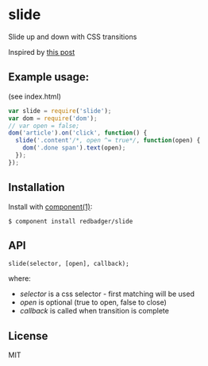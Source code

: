 
# slide

  Slide up and down with CSS transitions

  Inspired by [this post](http://paintincode.blogspot.co.uk/2012/04/css3-transition-slideup-box-take-2.html)

## Example usage:
  (see index.html)

  ``` javascript
  var slide = require('slide');
  var dom = require('dom');
  // var open = false;
  dom('article').on('click', function() {
    slide('.content'/*, open ^= true*/, function(open) {
      dom('.done span').text(open);
    });
  });
  ```
## Installation

  Install with [component(1)](http://component.io):

    $ component install redbadger/slide
## API
  ```slide(selector, [open], callback);```

  where:
  -  *selector* is a css selector - first matching will be used
  - *open* is optional (true to open, false to close)
  - *callback* is called when transition is complete

## License

  MIT
